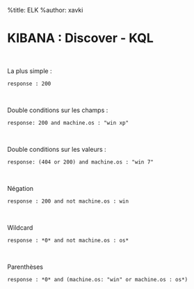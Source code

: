 %title: ELK
%author: xavki


# KIBANA : Discover - KQL

<br>


La plus simple :

```
response : 200
```

<br>


Double conditions sur les champs : 

```
response: 200 and machine.os : "win xp"
```

<br>


Double conditions sur les valeurs :

```
response: (404 or 200) and machine.os : "win 7"
```

<br>


Négation

```
response : 200 and not machine.os : win
```

<br>


Wildcard

```
response : *0* and not machine.os : os*
```

<br>


Parenthèses

```
response : *0* and (machine.os: "win" or machine.os : os*)
```
